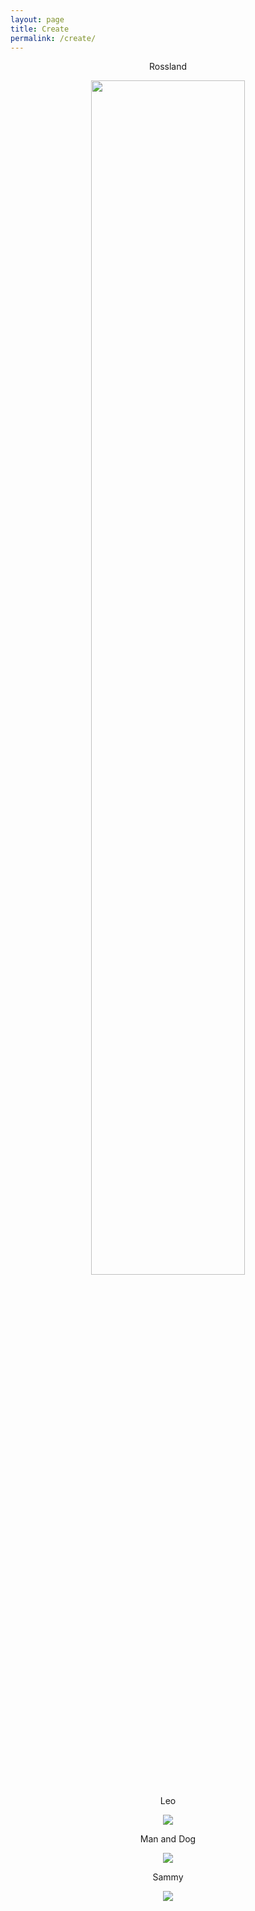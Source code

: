 ```yaml
---
layout: page
title: Create
permalink: /create/
---
```


<p align="center"><td>Rossland</td></p>
<p align="center"><img src="{{ site.baseurl }}/images/Rossland.PNG" style="height:70%;"></p>

<p align="center"><td>Leo</td></p>
<p align="center"><img src="{{ site.baseurl }}/images/leo.png"></p>

<p align="center"><td>Man and Dog</td></p>
<p align="center"><img src="{{ site.baseurl }}/images/man_and_dog.JPG"></p>

<p align="center"><td>Sammy</td></p>
<p align="center"><img src="{{ site.baseurl }}/images/sammy.png"></p>
